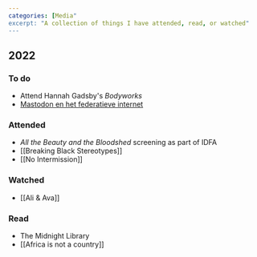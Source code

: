 ```yaml
---
categories: [Media"
excerpt: "A collection of things I have attended, read, or watched"
---
```


## 2022

### To do
- Attend Hannah Gadsby's _Bodyworks_
- [Mastodon en het federatieve internet](https://waag.org/nl/event/mastodon-en-het-federatieve-internet/)

### Attended
- _All the Beauty and the Bloodshed_ screening as part of IDFA
- [[Breaking Black Stereotypes]]
- [[No Intermission]]

### Watched
- [[Ali & Ava]]

### Read
- The Midnight Library
- [[Africa is not a country]]